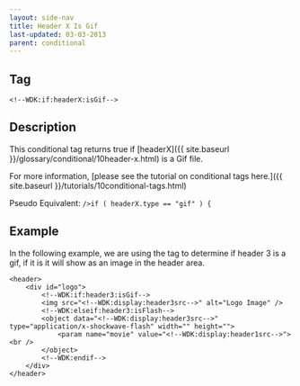 ```yaml
---
layout: side-nav
title: Header X Is Gif
last-updated: 03-03-2013
parent: conditional
---
```


## Tag

`<!--WDK:if:headerX:isGif-->`

## Description

This conditional tag returns true if [headerX]({{ site.baseurl }}/glossary/conditional/10header-x.html) is a Gif file.

For more information, [please see the tutorial on conditional tags here.]({{ site.baseurl }}/tutorials/10conditional-tags.html)

Pseudo Equivalent:
`/>if ( headerX.type == "gif" ) {`

## Example
In the following example, we are using the tag to determine if header 3 is a gif, if it is it will show as an image in the header area.

~~~
<header>
	<div id="logo">
		<!--WDK:if:header3:isGif-->
		<img src="<!--WDK:display:header3src-->" alt="Logo Image" />
		<!--WDK:elseif:header3:isFlash-->
		<object data="<!--WDK:display:header3src-->" type="application/x-shockwave-flash" width="" height="">
			<param name="movie" value="<!--WDK:display:header1src-->"><br />
		</object>
		<!--WDK:endif-->
	</div>
</header>
~~~